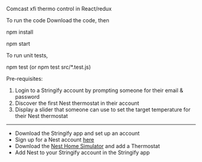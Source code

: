 Comcast xfi thermo control in React/redux

To run the code Download the code, then

npm install

npm start

To run unit tests,

npm test (or npm test src/*.test.js)


Pre-requisites:

1. Login to a Stringify account by prompting someone for their email & password
2. Discover the first Nest thermostat in their account
3. Display a slider that someone can use to set the target temperature for their Nest thermostat

---


* Download the Stringify app and set up an account
* Sign up for a Nest account [here](https://home.nest.com/)
* Download the [Nest Home Simulator](https://developers.nest.com/documentation/cloud/home-simulator) and add a Thermostat
* Add Nest to your Stringify account in the Stringify app



